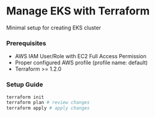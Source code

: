 # Manage EKS with Terraform

Minimal setup for creating EKS cluster

### Prerequisites

- AWS IAM User/Role with EC2 Full Access Permission
- Proper configured AWS profile (profile name: default)
- Terraform >= 1.2.0

### Setup Guide

```bash
terraform init
terraform plan # review changes
terraform apply # apply changes
```
